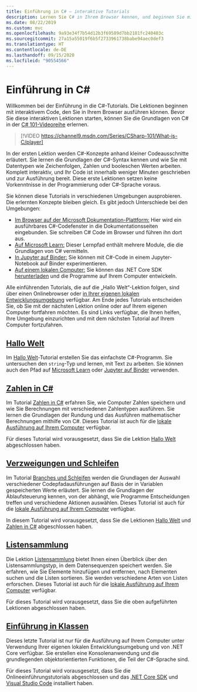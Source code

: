 ```yaml
---
title: Einführung in C# – interaktive Tutorials
description: Lernen Sie C# in Ihrem Browser kennen, und beginnen Sie mit Ihrer eigenen Entwicklungsumgebung
ms.date: 08/22/2019
ms.custom: mvc
ms.openlocfilehash: 9a93e34f7b54d12b3f69589d7bb2181fc240403c
ms.sourcegitcommit: 27a15a55019f6b5f2733961738babe94aec0def3
ms.translationtype: HT
ms.contentlocale: de-DE
ms.lasthandoff: 09/15/2020
ms.locfileid: "90554566"
---
```

# <a name="introduction-to-c"></a>Einführung in C\#

Willkommen bei der Einführung in die C#-Tutorials. Die Lektionen beginnen mit interaktivem Code, den Sie in Ihrem Browser ausführen können. Bevor Sie diese interaktiven Lektionen starten, können Sie die Grundlagen von C# in der [C# 101-Videoreihe](https://aka.ms/dotnet3-csharp) erlernen.

<!--markdownlint-disable MD034 -->
> [!VIDEO https://channel9.msdn.com/Series/CSharp-101/What-is-C/player]

In der ersten Lektion werden C#-Konzepte anhand kleiner Codeausschnitte erläutert. Sie lernen die Grundlagen der C#-Syntax kennen und wie Sie mit Datentypen wie Zeichenfolgen, Zahlen und booleschen Werten arbeiten. Komplett interaktiv, und Ihr Code ist innerhalb weniger Minuten geschrieben und zur Ausführung bereit. Diese erste Lektionen setzen keine Vorkenntnisse in der Programmierung oder C#-Sprache voraus.

Sie können diese Tutorials in verschiedenen Umgebungen ausprobieren. Die erlernten Konzepte bleiben gleich. Es gibt jedoch Unterschiede bei den Umgebungen:

- [Im Browser auf der Microsoft Dokumentation-Plattform:](hello-world.yml) Hier wird ein ausführbares C#-Codefenster in die Dokumentationsseiten eingebunden. Sie schreiben C# Code im Browser und führen ihn dort aus.
- [Auf Microsoft Learn:](/learn/paths/csharp-first-steps/) Dieser Lernpfad enthält mehrere Module, die die Grundlagen von C# vermitteln.
- [In Jupyter auf Binder:](https://mybinder.org/v2/gh/dotnet/try-samples/master?filepath=hello-csharp%2Fhello-world.ipynb) Sie können mit C#-Code in einem Jupyter-Notebook auf Binder experimentieren.
- [Auf einem lokalen Computer:](numbers-in-csharp-local.md) Sie können das .NET Core SDK [herunterladen](https://dotnet.microsoft.com/download) und die Programme auf Ihrem Computer entwickeln.

Alle einführenden Tutorials, die auf die „Hallo Welt“-Lektion folgen, sind über einen Onlinebrowser oder [in Ihrer eigenen lokalen Entwicklungsumgebung](local-environment.md) verfügbar. Am Ende jedes Tutorials entscheiden Sie, ob Sie mit der nächsten Lektion online oder auf Ihrem eigenen Computer fortfahren möchten. Es sind Links verfügbar, die Ihnen helfen, Ihre Umgebung einzurichten und mit dem nächsten Tutorial auf Ihrem Computer fortzufahren.

## <a name="hello-world"></a>[Hallo Welt](hello-world.yml)

Im [Hallo Welt](hello-world.yml)-Tutorial erstellen Sie das einfachste C#-Programm. Sie untersuchen den `string`-Typ und lernen, mit Text zu arbeiten. Sie können auch den Pfad auf [Microsoft Learn](/learn/paths/csharp-first-steps/) oder [Jupyter auf Binder](https://mybinder.org/v2/gh/dotnet/try-samples/master?filepath=hello-csharp%2Fhello-world.ipynb) verwenden.

## <a name="numbers-in-c"></a>[Zahlen in C#](numbers-in-csharp.yml)

Im Tutorial [Zahlen in C#](numbers-in-csharp.yml) erfahren Sie, wie Computer Zahlen speichern und wie Sie Berechnungen mit verschiedenen Zahlentypen ausführen. Sie lernen die Grundlagen der Rundung und das Ausführen mathematischer Berechnungen mithilfe von C#. Dieses Tutorial ist auch für die [lokale Ausführung auf Ihrem Computer](numbers-in-csharp-local.md) verfügbar.

Für dieses Tutorial wird vorausgesetzt, dass Sie die Lektion [Hallo Welt](hello-world.yml) abgeschlossen haben.

## <a name="branches-and-loops"></a>[Verzweigungen und Schleifen](branches-and-loops.yml)

Im Tutorial [Branches und Schleifen](branches-and-loops.yml) werden die Grundlagen der Auswahl verschiedener Codepfadausführungen auf Basis der in Variablen gespeicherten Werte erläutert. Sie lernen die Grundlagen der Ablaufsteuerung kennen, von der abhängt, wie Programme Entscheidungen treffen und verschiedene Aktionen auswählen. Dieses Tutorial ist auch für die [lokale Ausführung auf Ihrem Computer](branches-and-loops-local.md) verfügbar.

In diesem Tutorial wird vorausgesetzt, dass Sie die Lektionen [Hallo Welt](hello-world.yml) und [Zahlen in C#](numbers-in-csharp.yml) abgeschlossen haben.

## <a name="list-collection"></a>[Listensammlung](list-collection.yml)

Die Lektion [Listensammlung](list-collection.yml) bietet Ihnen einen Überblick über den Listensammlungstyp, in dem Datensequenzen speichert werden. Sie erfahren, wie Sie Elemente hinzufügen und entfernen, nach Elementen suchen und die Listen sortieren. Sie werden verschiedene Arten von Listen erforschen. Dieses Tutorial ist auch für die [lokale Ausführung auf Ihrem Computer](arrays-and-collections.md) verfügbar.

Für dieses Tutorial wird vorausgesetzt, dass Sie die oben aufgeführten Lektionen abgeschlossen haben.

## <a name="introduction-to-classes"></a>[Einführung in Klassen](introduction-to-classes.md)

Dieses letzte Tutorial ist nur für die Ausführung auf Ihrem Computer unter Verwendung Ihrer eigenen lokalen Entwicklungsumgebung und von .NET Core verfügbar.
Sie erstellen eine Konsolenanwendung und die grundlegenden objektorientierten Funktionen, die Teil der C#-Sprache sind.

Für dieses Tutorial wird vorausgesetzt, dass Sie die Onlineeinführungstutorials abgeschlossen und das [.NET Core SDK](https://dotnet.microsoft.com/download) und [Visual Studio Code](https://code.visualstudio.com/) installiert haben.
